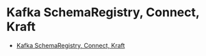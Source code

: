 # Kafka SchemaRegistry, Connect, Kraft
* [Kafka SchemaRegistry, Connect, Kraft](https://inky-professor-649.notion.site/Kafka-Schema-Registry-Kafka-Connect-KRaft-09d08e0506724fbb972c4c443063b54d\?pvs\=4)
